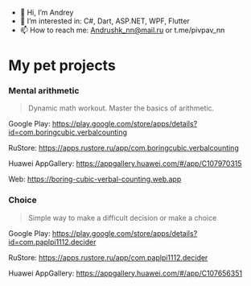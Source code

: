 - 👋 Hi, I’m Andrey
- 👀 I’m interested in: C#, Dart, ASP.NET, WPF, Flutter
- 📫 How to reach me: Andrushk_nn@mail.ru or t.me/pivpav_nn


# My pet projects

### Mental arithmetic
> Dynamic math workout. Master the basics of arithmetic.

Google Play: https://play.google.com/store/apps/details?id=com.boringcubic.verbalcounting

RuStore: https://apps.rustore.ru/app/com.boringcubic.verbalcounting

Huawei AppGallery: https://appgallery.huawei.com/#/app/C107970315

Web: https://boring-cubic-verbal-counting.web.app


### Choice
> Simple way to make a difficult decision or make a choice

Google Play: https://play.google.com/store/apps/details?id=com.paplpi1112.decider

RuStore: https://apps.rustore.ru/app/com.paplpi1112.decider

Huawei AppGallery: https://appgallery.huawei.com/#/app/C107656351

<!---
Andrushk/Andrushk is a ✨ special ✨ repository because its `README.md` (this file) appears on your GitHub profile.
You can click the Preview link to take a look at your changes.
--->
